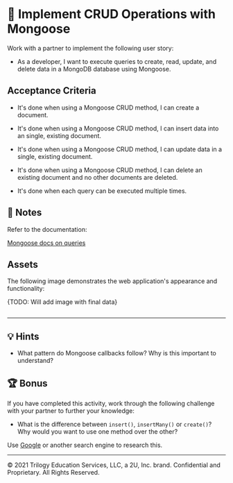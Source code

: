 # 📖 Implement CRUD Operations with Mongoose

Work with a partner to implement the following user story:

* As a developer, I want to execute queries to create, read, update, and delete data in a MongoDB database using Mongoose.

## Acceptance Criteria

* It's done when using a Mongoose CRUD method, I can create a document.

* It's done when using a Mongoose CRUD method, I can insert data into an single, existing document.

* It's done when using a Mongoose CRUD method, I can update data in a single, existing document.

* It's done when using a Mongoose CRUD method, I can delete an existing document and no other documents are deleted.

* It's done when each query can be executed multiple times. 

## 📝 Notes

Refer to the documentation: 

[Mongoose docs on queries](https://mongoosejs.com/docs/queries.html)

## Assets

The following image demonstrates the web application's appearance and functionality:

{TODO: Will add image with final data}

![]()

---

## 💡 Hints

* What pattern do Mongoose callbacks follow? Why is this important to understand? 

## 🏆 Bonus

If you have completed this activity, work through the following challenge with your partner to further your knowledge:

* What is the difference between `insert()`, `insertMany()` or `create()`? Why would you want to use one method over the other?

Use [Google](https://www.google.com) or another search engine to research this.

---
© 2021 Trilogy Education Services, LLC, a 2U, Inc. brand. Confidential and Proprietary. All Rights Reserved.